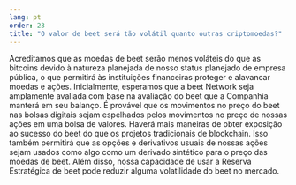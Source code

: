 ```yaml
---
lang: pt
order: 23
title: "O valor de beet será tão volátil quanto outras criptomoedas?"
---
```


Acreditamos que as moedas de beet serão menos voláteis do que as bitcoins devido à natureza planejada de nosso status planejado de empresa pública, o que permitirá às instituições financeiras proteger e alavancar moedas e ações. Inicialmente, esperamos que a beet Network seja amplamente avaliada com base na avaliação do beet que a Companhia manterá em seu balanço. É provável que os movimentos no preço do beet nas bolsas digitais sejam espelhados pelos movimentos no preço de nossas ações em uma bolsa de valores. Haverá mais maneiras de obter exposição ao sucesso do beet do que os projetos tradicionais de blockchain. Isso também permitirá que as opções e derivativos usuais de nossas ações sejam usados como algo como um derivado sintético para o preço das moedas de beet. Além disso, nossa capacidade de usar a Reserva Estratégica de beet pode reduzir alguma volatilidade do beet no mercado.
